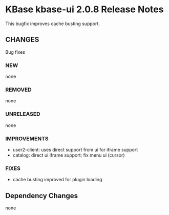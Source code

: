 # KBase kbase-ui 2.0.8 Release Notes

This bugfix improves cache busting support.

## CHANGES

Bug fixes

### NEW

none

### REMOVED

none

### UNRELEASED

none

### IMPROVEMENTS

- user2-client: uses direct support from ui for iframe support
- catalog: direct ui iframe support; fix menu ui (cursor)

### FIXES

- cache busting improved for plugin loading

## Dependency Changes

none
